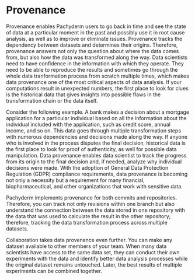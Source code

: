 # Provenance

Provenance enables Pachyderm users to go back in time and see the state of
data at a particular moment in the past and possibly use it in root cause
analysis, as well as to improve or eliminate issues. Provenance tracks the
dependency between datasets and determines their origins. Therefore,
provenance answers not only the question about where the data comes from,
but also how the data was transformed along the way. Data scientists need
to have confidence in the information with which they operate. They need
to be able to reproduce the results and sometimes go through the whole
data tranformation process from scratch multiple times, which makes data
provenance one of the most critical aspects of data analysis. If your
computations result in unexpected numbers, the first place to look for clues
is the historical data that gives insights into possible flaws in the
transformation chain or the data itself.

Consider the following example. A bank makes a decision about a mortgage
application for a particular individual based on all the information
about the individual included with the application, such as credit score,
annual income, and so on. This data goes through multiple transformation
steps with numerous dependencies and decisions made along the way. If anyone
who is involved in the process disputes the final decision, historical data
is the first place to look for proof of authenticity, as well for possible
data manipulation. Data provenance enables data scientist to track the
progress from its origin to the final decision and, if needed, analyze
why individual decisions were made. With the adoption of General Data
Protection Regulation (GDPR) compliance requirements, data provenance is
becoming not only a necessity but a requirement for many financial,
biopharmaceutical, and other organizations that work with sensitive data.

Pachyderm implements provenance for both commits and repositories.
Therefore, you can track not only revisions within one branch but also
understand the connection between the data stored in one repository
with the data that was used to calculate the result in the other
repository; therefore, tracking the data transformation process across
multiple datasets.

Collaboration takes data provenance even further. You can make any dataset
available to other members of your team. When many data scientists have
access to the same data set, they can conduct their own experiments with
the data and identify better data analysis processes while the original
dataset remains untouched. Later, the best results of multiple experiments can
be combined together.

<!--- Add an example that describes provenance accross repositories  and  branches -->
